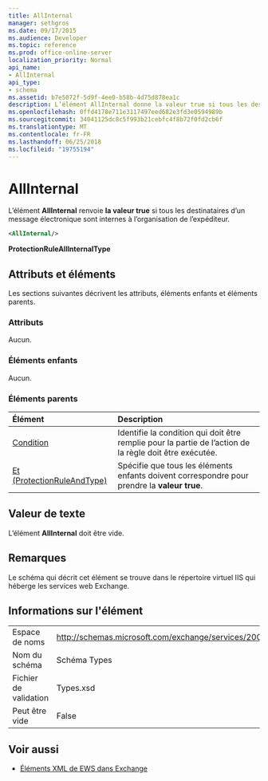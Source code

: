 ```yaml
---
title: AllInternal
manager: sethgros
ms.date: 09/17/2015
ms.audience: Developer
ms.topic: reference
ms.prod: office-online-server
localization_priority: Normal
api_name:
- AllInternal
api_type:
- schema
ms.assetid: b7e5072f-5d9f-4ee0-b58b-4d75d878ea1c
description: L’élément AllInternal donne la valeur true si tous les destinataires d’un message électronique sont internes à l’organisation de l’expéditeur.
ms.openlocfilehash: 0ffd4178e711e3117497eed682e3fd3e0594989b
ms.sourcegitcommit: 34041125dc8c5f993b21cebfc4f8b72f0fd2cb6f
ms.translationtype: MT
ms.contentlocale: fr-FR
ms.lasthandoff: 06/25/2018
ms.locfileid: "19755194"
---
```

# <a name="allinternal"></a>AllInternal

L’élément **AllInternal** renvoie **la valeur true** si tous les destinataires d’un message électronique sont internes à l’organisation de l’expéditeur. 
  
```xml
<AllInternal/>
```

 **ProtectionRuleAllInternalType**
## <a name="attributes-and-elements"></a>Attributs et éléments

Les sections suivantes décrivent les attributs, éléments enfants et éléments parents.
  
### <a name="attributes"></a>Attributs

Aucun.
  
### <a name="child-elements"></a>Éléments enfants

Aucun.
  
### <a name="parent-elements"></a>Éléments parents

|**Élément**|**Description**|
|:-----|:-----|
|[Condition](condition.md) <br/> |Identifie la condition qui doit être remplie pour la partie de l’action de la règle doit être exécutée.  <br/> |
|[Et (ProtectionRuleAndType)](and-protectionruleandtype.md) <br/> |Spécifie que tous les éléments enfants doivent correspondre pour prendre la **valeur true**.  <br/> |
   
## <a name="text-value"></a>Valeur de texte

L’élément **AllInternal** doit être vide. 
  
## <a name="remarks"></a>Remarques

Le schéma qui décrit cet élément se trouve dans le répertoire virtuel IIS qui héberge les services web Exchange.
  
## <a name="element-information"></a>Informations sur l'élément

|||
|:-----|:-----|
|Espace de noms  <br/> |http://schemas.microsoft.com/exchange/services/2006/types  <br/> |
|Nom du schéma  <br/> |Schéma Types  <br/> |
|Fichier de validation  <br/> |Types.xsd  <br/> |
|Peut être vide  <br/> |False  <br/> |
   
## <a name="see-also"></a>Voir aussi

- [Éléments XML de EWS dans Exchange](ews-xml-elements-in-exchange.md)

